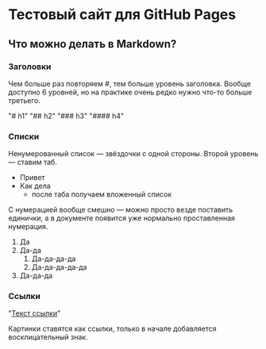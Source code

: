 # Тестовый сайт для GitHub Pages 
## Что можно делать в Markdown?
### Заголовки
Чем больше раз повторяем #, тем больше уровень заголовка. Вообще доступно 6 уровней, но на практике очень редко нужно что-то больше третьего.

"# h1"
"## h2"
"### h3"
"#### h4"

### Списки
Ненумерованный список — звёздочки с одной стороны. Второй уровень — ставим таб.

* Привет
* Как дела
    * после таба получаем вложенный список

С нумерацией вообще смешно — можно просто везде поставить единички, а в документе появится уже нормально проставленная нумерация.

1. Да
1. Да-да
    1. Да-да-да-да
    1. Да-да-да-да-да
1. Да-да-да

### Ссылки
"[Текст ссылки](https://netology.ru/)"

Картинки ставятся как ссылки, только в начале добавляется восклицательный знак.